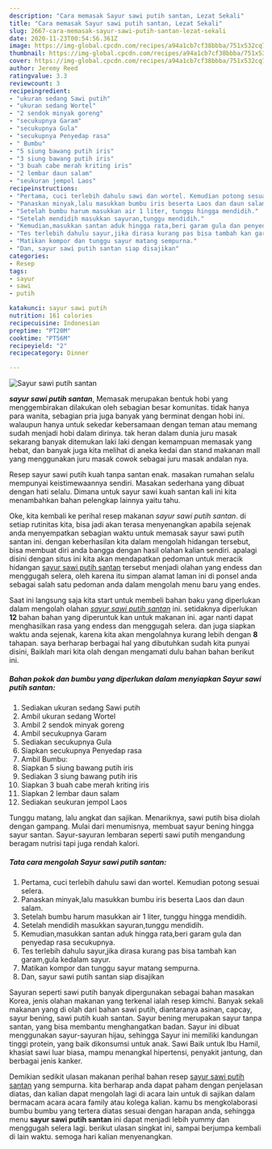 ```yaml
---
description: "Cara memasak Sayur sawi putih santan, Lezat Sekali"
title: "Cara memasak Sayur sawi putih santan, Lezat Sekali"
slug: 2667-cara-memasak-sayur-sawi-putih-santan-lezat-sekali
date: 2020-11-23T00:54:56.361Z
image: https://img-global.cpcdn.com/recipes/a94a1cb7cf38bbba/751x532cq70/sayur-sawi-putih-santan-foto-resep-utama.jpg
thumbnail: https://img-global.cpcdn.com/recipes/a94a1cb7cf38bbba/751x532cq70/sayur-sawi-putih-santan-foto-resep-utama.jpg
cover: https://img-global.cpcdn.com/recipes/a94a1cb7cf38bbba/751x532cq70/sayur-sawi-putih-santan-foto-resep-utama.jpg
author: Jeremy Reed
ratingvalue: 3.3
reviewcount: 3
recipeingredient:
- "ukuran sedang Sawi putih"
- "ukuran sedang Wortel"
- "2 sendok minyak goreng"
- "secukupnya Garam"
- "secukupnya Gula"
- "secukupnya Penyedap rasa"
- " Bumbu"
- "5 siung bawang putih iris"
- "3 siung bawang putih iris"
- "3 buah cabe merah kriting iris"
- "2 lembar daun salam"
- "seukuran jempol Laos"
recipeinstructions:
- "Pertama, cuci terlebih dahulu sawi dan wortel. Kemudian potong sesuai selera."
- "Panaskan minyak,lalu masukkan bumbu iris beserta Laos dan daun salam."
- "Setelah bumbu harum masukkan air 1 liter, tunggu hingga mendidih."
- "Setelah mendidih masukkan sayuran,tunggu mendidih."
- "Kemudian,masukkan santan aduk hingga rata,beri garam gula dan penyedap rasa secukupnya."
- "Tes terlebih dahulu sayur,jika dirasa kurang pas bisa tambah kan garam,gula kedalam sayur."
- "Matikan kompor dan tunggu sayur matang sempurna."
- "Dan, sayur sawi putih santan siap disajikan"
categories:
- Resep
tags:
- sayur
- sawi
- putih

katakunci: sayur sawi putih 
nutrition: 161 calories
recipecuisine: Indonesian
preptime: "PT20M"
cooktime: "PT56M"
recipeyield: "2"
recipecategory: Dinner

---
```



![Sayur sawi putih santan](https://img-global.cpcdn.com/recipes/a94a1cb7cf38bbba/751x532cq70/sayur-sawi-putih-santan-foto-resep-utama.jpg)

<b><i>sayur sawi putih santan</i></b>, Memasak merupakan bentuk hobi yang menggembirakan dilakukan oleh sebagian besar komunitas. tidak hanya para wanita, sebagian pria juga banyak yang berminat dengan hobi ini. walaupun hanya untuk sekedar kebersamaan dengan teman atau memang sudah menjadi hobi dalam dirinya. tak heran dalam dunia juru masak sekarang banyak ditemukan laki laki dengan kemampuan memasak yang hebat, dan banyak juga kita melihat di aneka kedai dan stand makanan mall yang menggunakan juru masak cowok sebagai juru masak andalan nya.

Resep sayur sawi putih kuah tanpa santan enak. masakan rumahan selalu mempunyai keistimewaannya sendiri. Masakan sederhana yang dibuat dengan hati selalu. Dimana untuk sayur sawi kuah santan kali ini kita menambahkan bahan pelengkap lainnya yaitu tahu.

Oke, kita kembali ke perihal resep makanan <i>sayur sawi putih santan</i>. di setiap rutinitas kita, bisa jadi akan terasa menyenangkan apabila sejenak anda menyempatkan sebagian waktu untuk memasak sayur sawi putih santan ini. dengan keberhasilan kita dalam mengolah hidangan tersebut, bisa membuat diri anda bangga dengan hasil olahan kalian sendiri. apalagi disini dengan situs ini kita akan mendapatkan pedoman untuk meracik hidangan <u>sayur sawi putih santan</u> tersebut menjadi olahan yang endess dan menggugah selera, oleh karena itu simpan alamat laman ini di ponsel anda sebagai salah satu pedoman anda dalam mengolah menu baru yang endes.


Saat ini langsung saja kita start untuk membeli bahan baku yang diperlukan dalam mengolah olahan <u><i>sayur sawi putih santan</i></u> ini. setidaknya diperlukan <b>12</b> bahan bahan yang diperuntuk kan untuk makanan ini. agar nanti dapat menghasilkan rasa yang endess dan menggugah selera. dan juga siapkan waktu anda sejenak, karena kita akan mengolahnya kurang lebih dengan <b>8</b> tahapan. saya berharap berbagai hal yang dibutuhkan sudah kita punyai disini, Baiklah mari kita olah dengan mengamati dulu bahan bahan berikut ini.

<!--inarticleads1-->

##### Bahan pokok dan bumbu yang diperlukan dalam menyiapkan Sayur sawi putih santan:

1. Sediakan ukuran sedang Sawi putih
1. Ambil ukuran sedang Wortel
1. Ambil 2 sendok minyak goreng
1. Ambil secukupnya Garam
1. Sediakan secukupnya Gula
1. Siapkan secukupnya Penyedap rasa
1. Ambil  Bumbu:
1. Siapkan 5 siung bawang putih iris
1. Sediakan 3 siung bawang putih iris
1. Siapkan 3 buah cabe merah kriting iris
1. Siapkan 2 lembar daun salam
1. Sediakan seukuran jempol Laos


Tunggu matang, lalu angkat dan sajikan. Menariknya, sawi putih bisa diolah dengan gampang. Mulai dari menumisnya, membuat sayur bening hingga sayur santan. Sayur-sayuran lembaran seperti sawi putih mengandung beragam nutrisi tapi juga rendah kalori. 

<!--inarticleads2-->

##### Tata cara mengolah Sayur sawi putih santan:

1. Pertama, cuci terlebih dahulu sawi dan wortel. Kemudian potong sesuai selera.
1. Panaskan minyak,lalu masukkan bumbu iris beserta Laos dan daun salam.
1. Setelah bumbu harum masukkan air 1 liter, tunggu hingga mendidih.
1. Setelah mendidih masukkan sayuran,tunggu mendidih.
1. Kemudian,masukkan santan aduk hingga rata,beri garam gula dan penyedap rasa secukupnya.
1. Tes terlebih dahulu sayur,jika dirasa kurang pas bisa tambah kan garam,gula kedalam sayur.
1. Matikan kompor dan tunggu sayur matang sempurna.
1. Dan, sayur sawi putih santan siap disajikan


Sayuran seperti sawi putih banyak dipergunakan sebagai bahan masakan Korea, jenis olahan makanan yang terkenal ialah resep kimchi. Banyak sekali makanan yang di olah dari bahan sawi putih, diantaranya asinan, capcay, sayur bening, sawi putih kuah santan. Sayur bening merupakan sayur tanpa santan, yang bisa membantu menghangatkan badan. Sayur ini dibuat menggunakan sayur-sayuran hijau, sehingga Sayur ini memiliki kandungan tinggi protein, yang baik dikonsumsi untuk anak. Sawi Baik untuk Ibu Hamil, khasiat sawi luar biasa, mampu menangkal hipertensi, penyakit jantung, dan berbagai jenis kanker. 

Demikian sedikit ulasan makanan perihal bahan resep <u>sayur sawi putih santan</u> yang sempurna. kita berharap anda dapat paham dengan penjelasan diatas, dan kalian dapat mengolah lagi di acara lain untuk di sajikan dalam bermacam acara acara family atau kolega kalian. kamu bs mengkolaborasi bumbu bumbu yang tertera diatas sesuai dengan harapan anda, sehingga menu <b>sayur sawi putih santan</b> ini dapat menjadi lebih yummy dan menggugah selera lagi. berikut ulasan singkat ini, sampai berjumpa kembali di lain waktu. semoga hari kalian menyenangkan.

